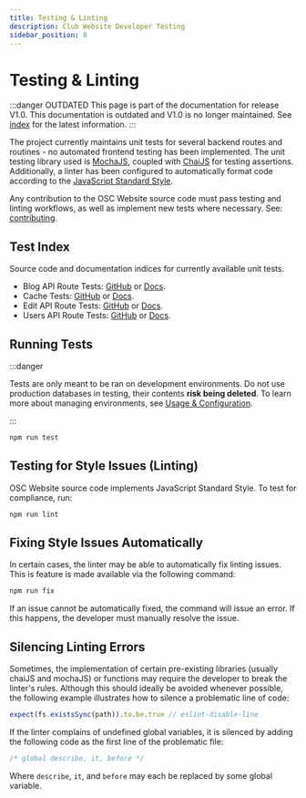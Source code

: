 ```yaml
---
title: Testing & Linting
description: Club Website Developer Testing
sidebar_position: 8
---
```


# Testing & Linting

:::danger OUTDATED
This page is part of the documentation for release V1.0. This documentation is outdated and V1.0 is no longer maintained. See [index](/docs/website/) for the latest information.
:::

The project currently maintains unit tests for several backend routes and routines - no automated frontend testing has been implemented. The unit testing library used is [MochaJS](https://mochajs.org/), coupled with [ChaiJS](https://www.chaijs.com/) for testing assertions. Additionally, a linter has been configured to automatically format code according to the [JavaScript Standard Style](https://standardjs.com/).

Any contribution to the OSC Website source code must pass testing and linting workflows, as well as implement new tests where necessary. See: [contributing](https://github.com/ufosc/Club_Website_2/blob/main/CONTRIBUTING.md).

## Test Index

Source code and documentation indices for currently available unit tests.

 * Blog API Route Tests: [GitHub](https://github.com/ufosc/Club_Website_2/blob/main/test/blog.spec.js) or [Docs](/docs/website/Developers/API/blog).
 * Cache Tests: [GitHub](https://github.com/ufosc/Club_Website_2/blob/main/test/cache.spec.js) or [Docs](/docs/website/Developers/caching).
 * Edit API Route Tests: [GitHub](https://github.com/ufosc/Club_Website_2/blob/main/test/edit.spec.js) or [Docs](/docs/website/Developers/API/edit).
 * Users API Route Tests: [GitHub](https://github.com/ufosc/Club_Website_2/blob/main/test/users.spec.js) or [Docs](/docs/website/Developers/API/users).

## Running Tests
:::danger

Tests are only meant to be ran on development environments. Do not use production databases in testing, their contents <b>risk being deleted</b>. To learn more about managing environments, see [Usage & Configuration](/docs/website/Developers/configuration).

:::

```bash
npm run test
```

## Testing for Style Issues (Linting)

OSC Website source code implements JavaScript Standard Style. To test for compliance, run:

```bash
npm run lint
```

## Fixing Style Issues Automatically

In certain cases, the linter may be able to automatically fix linting issues. This is feature is made available via the following command:
```bash
npm run fix
```

If an issue cannot be automatically fixed, the command will issue an error. If this happens, the developer must manually resolve the issue.

## Silencing Linting Errors

Sometimes, the implementation of certain pre-existing libraries (usually chaiJS and mochaJS) or functions may require the developer to break the linter's rules. Although this should ideally be avoided whenever possible, the following example illustrates how to silence a problematic line of code:
```js
expect(fs.existsSync(path)).to.be.true // eslint-disable-line
```

If the linter complains of undefined global variables, it is silenced by adding the following code as the first line of the problematic file:
```js title="First Line of Code"
/* global describe, it, before */
```

Where `describe`, `it`, and `before` may each be replaced by some global variable.
